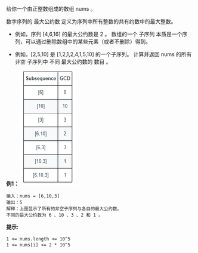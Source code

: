给你一个由正整数组成的数组 nums 。

数字序列的 最大公约数 定义为序列中所有整数的共有约数中的最大整数。

- 例如，序列 [4,6,16] 的最大公约数是 2 。
数组的一个 子序列 本质是一个序列，可以通过删除数组中的某些元素（或者不删除）得到。

- 例如，[2,5,10] 是 [1,2,1,2,4,1,5,10] 的一个子序列。
计算并返回 nums 的所有 非空 子序列中 不同 最大公约数的 数目 。

**例1：**
![img](image-1.png)
```
输入：nums = [6,10,3]
输出：5
解释：上图显示了所有的非空子序列与各自的最大公约数。
不同的最大公约数为 6 、10 、3 、2 和 1 。
```

**提示:**
```
1 <= nums.length <= 10^5
1 <= nums[i] <= 2 * 10^5
```


